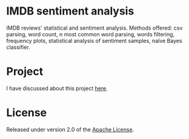 # IMDB sentiment analysis
IMDB reviews' statistical and sentiment analysis. Methods offered: csv parsing, word count, n most common word parsing, words filtering, frequency plots, statistical analysis of sentiment samples, naïve Bayes classifier.

# Project
I have discussed about this project [here].

# License
Released under version 2.0 of the [Apache License].

[Apache license]: http://www.apache.org/licenses/LICENSE-2.0
[here]: https://medium.com/@ugo.bertello/sentiment-analysis-of-imdb-reviews-7c95bbb5b306
